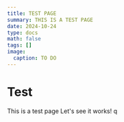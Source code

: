 ```yaml
---
title: TEST PAGE
summary: THIS IS A TEST PAGE
date: 2024-10-24
type: docs
math: false
tags: []
image:
  caption: TO DO
---
```


# Test

This is a test page
Let's see it works! q